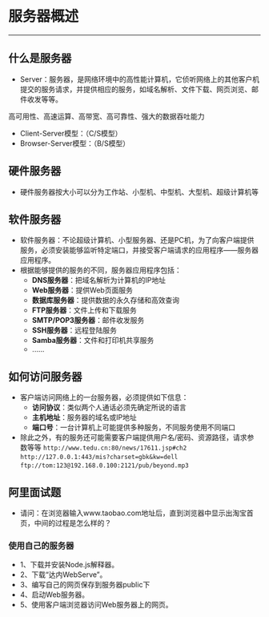 # 服务器概述

---

## 什么是服务器

  * Server：服务器，是网络环境中的高性能计算机，它侦听网络上的其他客户机提交的服务请求，并提供相应的服务，如域名解析、文件下载、网页浏览、邮件收发等等。

  高可用性、高速运算、高带宽、高可靠性、强大的数据吞吐能力

  * Client-Server模型：（C/S模型）
  * Browser-Server模型：（B/S模型）
  
## 硬件服务器

  * 硬件服务器按大小可以分为工作站、小型机、中型机、大型机、超级计算机等
  
## 软件服务器

  * 软件服务器：不论超级计算机、小型服务器、还是PC机，为了向客户端提供服务，必须安装能够监听特定端口，并接受客户端请求的应用程序——服务器应用程序。
  * 根据能够提供的服务的不同，服务器应用程序包括：
    * **DNS服务器**：把域名解析为计算机的IP地址
    * **Web服务器**：提供Web页面服务
    * **数据库服务器**：提供数据的永久存储和高效查询
    * **FTP服务器**：文件上传和下载服务
    * **SMTP/POP3服务器**：邮件收发服务
    * **SSH服务器**：远程登陆服务
    * **Samba服务器**：文件和打印机共享服务
    * ......
  
## 如何访问服务器

  * 客户端访问网络上的一台服务器，必须提供如下信息：
    * **访问协议**：类似两个人通话必须先确定所说的语言
    * **主机地址**：服务器的域名或IP地址
    * **端口号**：一台计算机上可能提供多种服务，不同服务使用不同端口
  * 除此之外，有的服务还可能需要客户端提供用户名/密码、资源路径，请求参数等等
  `http://www.tedu.cn:80/news/17611.jsp#ch2`
  `http://127.0.0.1:443/mis?charset=gbk&kw=dell`
  `ftp://tom:123@192.168.0.100:2121/pub/beyond.mp3`

## 阿里面试题

  * 请问：在浏览器输入www.taobao.com地址后，直到浏览器中显示出淘宝首页，中间的过程是怎么样的？

### 使用自己的服务器

  * 1、下载并安装Node.js解释器。
  * 2、下载“达内WebServe”。
  * 3、编写自己的网页保存到服务器public下
  * 4、启动Web服务器。
  * 5、使用客户端浏览器访问Web服务器上的网页。